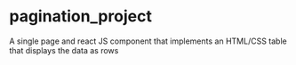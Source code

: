 # pagination_project
A single page and react JS component that implements an HTML/CSS table that displays the data as rows
